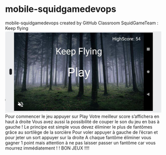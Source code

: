 # mobile-squidgamedevops
mobile-squidgamedevops created by GitHub Classroom
     SquidGameTeam :
     Keep flying
         ![](Capture1.png)
     Pour commencer le jeu appuyer sur Play
     Votre meilleur score s’affichera en haut à droite
     Vous avez aussi la possibilité de couper le son du jeu en bas à gauche
        ! [](Capture2.png)
     Le principe est simple vous devez éliminer le plus de fantômes grâce au sortilège de la sorcière Pour voler appuyer 
     à gauche de l’écran et pour jeter un sort appuyer sur la droite
     A chaque fantôme éliminer vous gagner 1 point mais attention à ne pas laisser passer un fantôme car vous mourrez immédiatement !
       ! [](Capture3.png)
     BON JEUX !!!!
